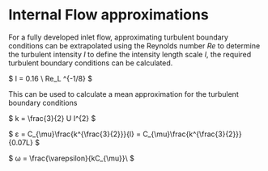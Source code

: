 # Internal Flow approximations

For a fully developed inlet flow, approximating turbulent boundary
conditions can be extrapolated using the Reynolds number *Re* to
determine the turbulent intensity *I* to define the intensity length
scale *l*, the required turbulent boundary conditions can be calculated.

$ I = 0.16 \ Re_L ^{-1/8} $

This can be used to calculate a mean approximation for the turbulent
boundary conditions

$ k = \frac{3}{2} U I^{2} $

$ ε = C_{\mu}\frac{k^{\frac{3}{2}}}{l} = C_{\mu}\frac{k^{\frac{3}{2}}}{0.07L} $

$ ω = \frac{\varepsilon}{kC_{\mu}}\ $